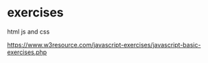 # exercises
html js and css

https://www.w3resource.com/javascript-exercises/javascript-basic-exercises.php
